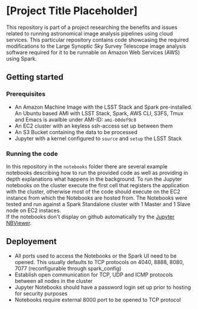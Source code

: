 # [Project Title Placeholder]

This repository is part of a project researching the benefits and issues related to running astronomical image analysis pipelines using cloud services. This particular repository contains code showcasing the required modifications to the Large Synoptic Sky Survey Telescope image analysis software required for it to be runnable on Amazon Web Services (AWS) using Spark. 

## Getting started

### Prerequisites

* An Amazon Machine Image with the LSST Stack and Spark pre-installed. An Ubuntu based AMI with LSST Stack, Spark, AWS CLI, S3FS, Tmux and Emacs is availble under AMI-ID: `ami-b0def9c8`
* An EC2 cluster with an keyless ssh-access set up between them
* An S3 Bucket containing the data to be processed
* Jupyter with a kernel configured to `source` and `setup` the LSST Stack

### Running the code

In this repository in the `notebooks` folder there are several example notebooks describing how to run the provided code as well as providing in depth explanations what happens in the background. To run the Jupyter notebooks on the cluster execute the first cell that registers the application with the cluster, otherwise most of the code should execute on the EC2 instance from which the Notebooks are hosted from. The Notebooks were tested and run against a Spark Standalone cluster with 1 Master and 1 Slave node on EC2 instaces.       
If the notebooks don't display on github automatically try the [Jupyter NBViewer](nbviewer.jupyter.org).


## Deployement

* All ports used to access the Notebooks or the Spark UI need to be opened. This usually defaults to TCP protocols on 4040, 8888, 8080, 7077 (reconfigurable through spark_config)
* Establish open communication for TCP, UDP and ICMP protocols between all nodes in the cluster
* Jupyter Notebooks should have a password login set up prior to hosting for security purposes
* Notebooks require external 8000 port to be opened to TCP protocol
